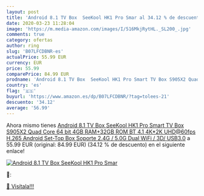 ```yaml
---
layout: post
title: 'Android 8.1 TV Box  SeeKool HK1 Pro Smar al 34.12 % de descuento'
date: 2020-03-23 11:28:04
image: 'https://m.media-amazon.com/images/I/516MkjRytHL._SL200_.jpg'
comments: true
category: ofertas
author: ring
slug: 'B07LFCDBNR-es'
actualPrice: 55.99 EUR
currency: EUR
price: 55.99
comparePrice: 84.99 EUR
prodname: 'Android 8.1 TV Box  SeeKool HK1 Pro Smart TV Box S905X2 Quad Core 64 bit  4GB RAM+32GB ROM  BT 4.1  4K*2K UHD@60fps H.265  Android Set-Top Box Soporte 2.4G / 5.0G Dual WiFi / 3D/ USB3.0'
country: 'es'
flag: '🇪🇸'
buyurl: 'https://www.amazon.es/dp/B07LFCDBNR/?tag=tolees-21'
descuento: '34.12'
average: '56.99'
---
```


Ahora mismo tienes [Android 8.1 TV Box  SeeKool HK1 Pro Smart TV Box S905X2 Quad Core 64 bit  4GB RAM+32GB ROM  BT 4.1  4K*2K UHD@60fps H.265  Android Set-Top Box Soporte 2.4G / 5.0G Dual WiFi / 3D/ USB3.0](https://www.amazon.es/dp/B07LFCDBNR/?tag=tolees-21) a 55.99 EUR (original: 84.99 EUR) (34.12 %  de descuento) en el siguiente enlace!

[![Android 8.1 TV Box  SeeKool HK1 Pro Smar](https://m.media-amazon.com/images/I/516MkjRytHL._SL200_.jpg)](https://www.amazon.es/dp/B07LFCDBNR/?tag=tolees-21)

🔎:


[🛒 Visítala!!!](https://www.amazon.es/dp/B07LFCDBNR/?tag=tolees-21)
